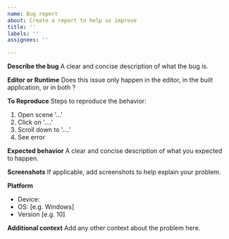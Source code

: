 ```yaml
---
name: Bug report
about: Create a report to help us improve
title: ''
labels: ''
assignees: ''

---
```


**Describe the bug**
A clear and concise description of what the bug is.

**Editor or Runtime**
Does this issue only happen in the editor, in the built application, or in both ?

**To Reproduce**
Steps to reproduce the behavior:
1. Open scene '...'
2. Click on '....'
3. Scroll down to '....'
4. See error

**Expected behavior**
A clear and concise description of what you expected to happen.

**Screenshots**
If applicable, add screenshots to help explain your problem.

**Platform**
 - Device:
 - OS: [e.g. Windows]
 - Version [e.g. 10]

**Additional context**
Add any other context about the problem here.
